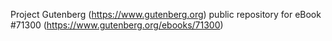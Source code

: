 Project Gutenberg (https://www.gutenberg.org) public repository for
eBook #71300 (https://www.gutenberg.org/ebooks/71300)
